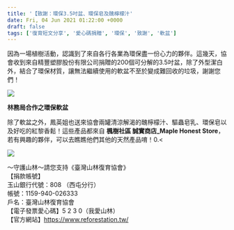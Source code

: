 ```yaml
---
title: '【致謝：環保3.5吋盆、環保皂及醜檸檬汁'
date: Fri, 04 Jun 2021 01:22:00 +0000
draft: false
tags: ['復育短文分享', '愛心碼捐贈', '環保', '致謝', '軟盆']
---
```


因為一場植樹活動，認識到了來自各行各業為環保盡一份心力的夥伴。這幾天，協會收到來自精豐塑膠股份有限公司捐贈的200個可分解的3.5吋盆，除了外型潔白外，結合了環保材質，讓無法繼續使用的軟盆不至於變成難回收的垃圾，謝謝您們！

![](https://www.reforestation.tw/wp-content/uploads/2021/06/S__26017798.jpg)

**林務局合作之環保軟盆**

除了軟盆之外，鳳英姐也送來協會兩罐清涼解渴的醜檸檬汁、驅蟲皂乳、環保皂以及好吃的紅黎香鬆！這些產品都來自 **楓樹社區 誠實商店\_Maple Honest Store**，若有興趣的夥伴，可以去瞧瞧他們其他的天然產品唷！0.<

![](https://www.reforestation.tw/wp-content/uploads/2021/06/1212.png)

～守護山林～請您支持《臺灣山林復育協會》  
【捐款帳號】  
玉山銀行代號：808 （西屯分行）  
帳號：1159-940-026333  
戶名：臺灣山林復育協會  
【電子發票愛心碼】5 2 3 0（我愛山林）  
【官方網站】https://www.reforestation.tw/